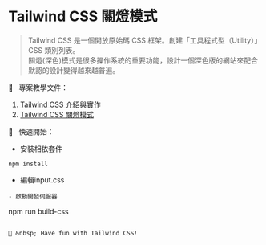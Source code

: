 
# Tailwind CSS 關燈模式
> Tailwind CSS 是一個開放原始碼 CSS 框架。創建「工具程式型（Utility）」CSS 類別列表。<br>
> 關燈(深色)模式是很多操作系統的重要功能，設計一個深色版的網站來配合默認的設計變得越來越普遍。<br>

📝 &nbsp; 專案教學文件：
1. [Tailwind CSS 介紹與實作](https://jacychu.medium.com/%E7%94%A8-vue-router-%E5%AF%A6%E4%BD%9C%E7%B6%B2%E9%A0%81%E5%88%87%E6%8F%9B-%E4%B8%8A-7caf532e685f)
2. [Tailwind CSS 關燈模式](https://jacychu.medium.com/tailwind-css-%E9%97%9C%E7%87%88%E6%A8%A1%E5%BC%8F-2b2d2f374b4c#2614)

🚀 &nbsp; 快速開始：<br>
- 安裝相依套件
```
npm install
```
- 編輯input.css
```
- 啟動開發伺服器
```
npm run build-css
```

🌈 &nbsp; Have fun with Tailwind CSS!
